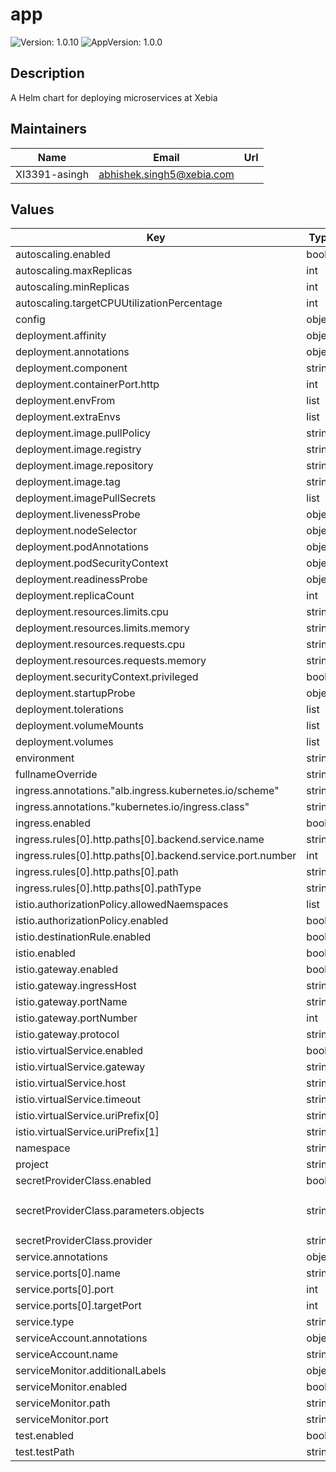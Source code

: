 # app

![Version: 1.0.10](https://img.shields.io/badge/Version-1.0.10-informational?style=flat-square)  ![AppVersion: 1.0.0](https://img.shields.io/badge/AppVersion-1.0.0-informational?style=flat-square)

## Description

A Helm chart for deploying microservices at Xebia

## Maintainers

| Name | Email | Url |
| ---- | ------ | --- |
| XI3391-asingh | <abhishek.singh5@xebia.com> |  |

## Values

| Key | Type | Default | Description |
|-----|------|---------|-------------|
| autoscaling.enabled | bool | `false` |  |
| autoscaling.maxReplicas | int | `10` |  |
| autoscaling.minReplicas | int | `2` |  |
| autoscaling.targetCPUUtilizationPercentage | int | `80` |  |
| config | object | `{}` |  |
| deployment.affinity | object | `{}` |  |
| deployment.annotations | object | `{}` |  |
| deployment.component | string | `"api"` |  |
| deployment.containerPort.http | int | `8080` |  |
| deployment.envFrom | list | `[]` |  |
| deployment.extraEnvs | list | `[]` |  |
| deployment.image.pullPolicy | string | `"IfNotPresent"` |  |
| deployment.image.registry | string | `""` |  |
| deployment.image.repository | string | `"nginx"` |  |
| deployment.image.tag | string | `"latest"` |  |
| deployment.imagePullSecrets | list | `[]` |  |
| deployment.livenessProbe | object | `{}` |  |
| deployment.nodeSelector | object | `{}` |  |
| deployment.podAnnotations | object | `{}` |  |
| deployment.podSecurityContext | object | `{}` |  |
| deployment.readinessProbe | object | `{}` |  |
| deployment.replicaCount | int | `2` |  |
| deployment.resources.limits.cpu | string | `"100m"` |  |
| deployment.resources.limits.memory | string | `"128Mi"` |  |
| deployment.resources.requests.cpu | string | `"50m"` |  |
| deployment.resources.requests.memory | string | `"100Mi"` |  |
| deployment.securityContext.privileged | bool | `false` |  |
| deployment.startupProbe | object | `{}` |  |
| deployment.tolerations | list | `[]` |  |
| deployment.volumeMounts | list | `[]` |  |
| deployment.volumes | list | `[]` |  |
| environment | string | `"dev"` |  |
| fullnameOverride | string | `""` |  |
| ingress.annotations."alb.ingress.kubernetes.io/scheme" | string | `"internal"` |  |
| ingress.annotations."kubernetes.io/ingress.class" | string | `"alb"` |  |
| ingress.enabled | bool | `false` |  |
| ingress.rules[0].http.paths[0].backend.service.name | string | `"istio-ingressgateway"` |  |
| ingress.rules[0].http.paths[0].backend.service.port.number | int | `80` |  |
| ingress.rules[0].http.paths[0].path | string | `"/"` |  |
| ingress.rules[0].http.paths[0].pathType | string | `"Prefix"` |  |
| istio.authorizationPolicy.allowedNaemspaces | list | `[]` |  |
| istio.authorizationPolicy.enabled | bool | `false` |  |
| istio.destinationRule.enabled | bool | `false` |  |
| istio.enabled | bool | `true` |  |
| istio.gateway.enabled | bool | `false` |  |
| istio.gateway.ingressHost | string | `"*"` |  |
| istio.gateway.portName | string | `"http"` |  |
| istio.gateway.portNumber | int | `80` |  |
| istio.gateway.protocol | string | `"HTTP"` |  |
| istio.virtualService.enabled | bool | `true` |  |
| istio.virtualService.gateway | string | `"mesh"` |  |
| istio.virtualService.host | string | `"*"` |  |
| istio.virtualService.timeout | string | `"1m"` |  |
| istio.virtualService.uriPrefix[0] | string | `"/"` |  |
| istio.virtualService.uriPrefix[1] | string | `"/home"` |  |
| namespace | string | `"test"` |  |
| project | string | `"project-name"` |  |
| secretProviderClass.enabled | bool | `false` |  |
| secretProviderClass.parameters.objects | string | `"- objectName: \"nginx-secret-db\"\n  objectType: \"secretsmanager\"\n"` |  |
| secretProviderClass.provider | string | `"aws"` |  |
| service.annotations | object | `{}` |  |
| service.ports[0].name | string | `"http"` |  |
| service.ports[0].port | int | `8080` |  |
| service.ports[0].targetPort | int | `8080` |  |
| service.type | string | `"ClusterIP"` |  |
| serviceAccount.annotations | object | `{}` |  |
| serviceAccount.name | string | `"test"` |  |
| serviceMonitor.additionalLabels | object | `{}` |  |
| serviceMonitor.enabled | bool | `false` |  |
| serviceMonitor.path | string | `"/actuator/prometheus"` |  |
| serviceMonitor.port | string | `"http"` |  |
| test.enabled | bool | `false` |  |
| test.testPath | string | `"/health"` |  |